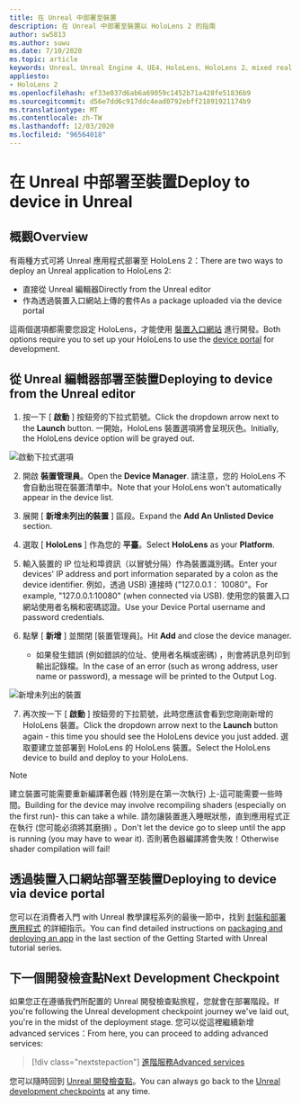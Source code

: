 ```yaml
---
title: 在 Unreal 中部署至裝置
description: 在 Unreal 中部署至裝置以 HoloLens 2 的指南
author: sw5813
ms.author: suwu
ms.date: 7/10/2020
ms.topic: article
keywords: Unreal、Unreal Engine 4、UE4、HoloLens、HoloLens 2、mixed reality、部署至裝置、電腦、檔、混合現實耳機、windows mixed reality 耳機、虛擬實境耳機
appliesto:
- HoloLens 2
ms.openlocfilehash: ef33e037d6ab6a69059c1452b71a428fe51836b9
ms.sourcegitcommit: d56e7dd6c917ddc4ead0792ebff21891921174b9
ms.translationtype: MT
ms.contentlocale: zh-TW
ms.lasthandoff: 12/03/2020
ms.locfileid: "96564018"
---
```

# <a name="deploy-to-device-in-unreal"></a><span data-ttu-id="e939c-104">在 Unreal 中部署至裝置</span><span class="sxs-lookup"><span data-stu-id="e939c-104">Deploy to device in Unreal</span></span>

## <a name="overview"></a><span data-ttu-id="e939c-105">概觀</span><span class="sxs-lookup"><span data-stu-id="e939c-105">Overview</span></span>
<span data-ttu-id="e939c-106">有兩種方式可將 Unreal 應用程式部署至 HoloLens 2：</span><span class="sxs-lookup"><span data-stu-id="e939c-106">There are two ways to deploy an Unreal application to HoloLens 2:</span></span>
* <span data-ttu-id="e939c-107">直接從 Unreal 編輯器</span><span class="sxs-lookup"><span data-stu-id="e939c-107">Directly from the Unreal editor</span></span>
* <span data-ttu-id="e939c-108">作為透過裝置入口網站上傳的套件</span><span class="sxs-lookup"><span data-stu-id="e939c-108">As a package uploaded via the device portal</span></span>

<span data-ttu-id="e939c-109">這兩個選項都需要您設定 HoloLens，才能使用 [裝置入口網站](../platform-capabilities-and-apis/using-the-windows-device-portal.md) 進行開發。</span><span class="sxs-lookup"><span data-stu-id="e939c-109">Both options require you to set up your HoloLens to use the [device portal](../platform-capabilities-and-apis/using-the-windows-device-portal.md) for development.</span></span>

## <a name="deploying-to-device-from-the-unreal-editor"></a><span data-ttu-id="e939c-110">從 Unreal 編輯器部署至裝置</span><span class="sxs-lookup"><span data-stu-id="e939c-110">Deploying to device from the Unreal editor</span></span>

1. <span data-ttu-id="e939c-111">按一下 [ **啟動** ] 按鈕旁的下拉式箭號。</span><span class="sxs-lookup"><span data-stu-id="e939c-111">Click the dropdown arrow next to the **Launch** button.</span></span> <span data-ttu-id="e939c-112">一開始，HoloLens 裝置選項將會呈現灰色。</span><span class="sxs-lookup"><span data-stu-id="e939c-112">Initially, the HoloLens device option will be grayed out.</span></span>

![啟動下拉式選項](images/unreal/launch-dropdown.png)

2. <span data-ttu-id="e939c-114">開啟 **裝置管理員**。</span><span class="sxs-lookup"><span data-stu-id="e939c-114">Open the **Device Manager**.</span></span> <span data-ttu-id="e939c-115">請注意，您的 HoloLens 不會自動出現在裝置清單中。</span><span class="sxs-lookup"><span data-stu-id="e939c-115">Note that your HoloLens won't automatically appear in the device list.</span></span>

3. <span data-ttu-id="e939c-116">展開 [ **新增未列出的裝置** ] 區段。</span><span class="sxs-lookup"><span data-stu-id="e939c-116">Expand the **Add An Unlisted Device** section.</span></span>

4. <span data-ttu-id="e939c-117">選取 [ **HoloLens** ] 作為您的 **平臺**。</span><span class="sxs-lookup"><span data-stu-id="e939c-117">Select **HoloLens** as your **Platform**.</span></span>

5. <span data-ttu-id="e939c-118">輸入裝置的 IP 位址和埠資訊（以冒號分隔）作為裝置識別碼。</span><span class="sxs-lookup"><span data-stu-id="e939c-118">Enter your devices' IP address and port information separated by a colon as the device identifier.</span></span> <span data-ttu-id="e939c-119">例如，透過 USB) 連接時 ("127.0.0.1： 10080"。</span><span class="sxs-lookup"><span data-stu-id="e939c-119">For example, "127.0.0.1:10080" (when connected via USB).</span></span> <span data-ttu-id="e939c-120">使用您的裝置入口網站使用者名稱和密碼認證。</span><span class="sxs-lookup"><span data-stu-id="e939c-120">Use your Device Portal username and password credentials.</span></span>

6. <span data-ttu-id="e939c-121">點擊 [ **新增** ] 並關閉 [裝置管理員]。</span><span class="sxs-lookup"><span data-stu-id="e939c-121">Hit **Add** and close the device manager.</span></span>
    * <span data-ttu-id="e939c-122">如果發生錯誤 (例如錯誤的位址、使用者名稱或密碼) ，則會將訊息列印到輸出記錄檔。</span><span class="sxs-lookup"><span data-stu-id="e939c-122">In the case of an error (such as wrong address, user name or password), a message will be printed to the Output Log.</span></span>

![新增未列出的裝置](images/unreal/add-unlisted-device.png)

7. <span data-ttu-id="e939c-124">再次按一下 [ **啟動** ] 按鈕旁的下拉箭號，此時您應該會看到您剛剛新增的 HoloLens 裝置。</span><span class="sxs-lookup"><span data-stu-id="e939c-124">Click the dropdown arrow next to the **Launch** button again - this time you should see the HoloLens device you just added.</span></span> <span data-ttu-id="e939c-125">選取要建立並部署到 HoloLens 的 HoloLens 裝置。</span><span class="sxs-lookup"><span data-stu-id="e939c-125">Select the HoloLens device to build and deploy to your HoloLens.</span></span>

>[!NOTE]
><span data-ttu-id="e939c-126">建立裝置可能需要重新編譯著色器 (特別是在第一次執行) 上-這可能需要一些時間。</span><span class="sxs-lookup"><span data-stu-id="e939c-126">Building for the device may involve recompiling shaders (especially on the first run)- this can take a while.</span></span> <span data-ttu-id="e939c-127">請勿讓裝置進入睡眠狀態，直到應用程式正在執行 (您可能必須將其磨損) 。</span><span class="sxs-lookup"><span data-stu-id="e939c-127">Don't let the device go to sleep until the app is running (you may have to wear it).</span></span> <span data-ttu-id="e939c-128">否則著色器編譯將會失敗！</span><span class="sxs-lookup"><span data-stu-id="e939c-128">Otherwise shader compilation will fail!</span></span>

## <a name="deploying-to-device-via-device-portal"></a><span data-ttu-id="e939c-129">透過裝置入口網站部署至裝置</span><span class="sxs-lookup"><span data-stu-id="e939c-129">Deploying to device via device portal</span></span>

<span data-ttu-id="e939c-130">您可以在消費者入門 with Unreal 教學課程系列的最後一節中，找到 [封裝和部署應用程式](tutorials/unreal-uxt-ch6.md#packaging-and-deploying-the-app-via-device-portal) 的詳細指示。</span><span class="sxs-lookup"><span data-stu-id="e939c-130">You can find detailed instructions on [packaging and deploying an app](tutorials/unreal-uxt-ch6.md#packaging-and-deploying-the-app-via-device-portal) in the last section of the Getting Started with Unreal tutorial series.</span></span>

## <a name="next-development-checkpoint"></a><span data-ttu-id="e939c-131">下一個開發檢查點</span><span class="sxs-lookup"><span data-stu-id="e939c-131">Next Development Checkpoint</span></span>

<span data-ttu-id="e939c-132">如果您正在遵循我們所配置的 Unreal 開發檢查點旅程，您就會在部署階段。</span><span class="sxs-lookup"><span data-stu-id="e939c-132">If you're following the Unreal development checkpoint journey we've laid out, you're in the midst of the deployment stage.</span></span> <span data-ttu-id="e939c-133">您可以從這裡繼續新增 advanced services：</span><span class="sxs-lookup"><span data-stu-id="e939c-133">From here, you can proceed to adding advanced services:</span></span>

> [!div class="nextstepaction"]
> [<span data-ttu-id="e939c-134">進階服務</span><span class="sxs-lookup"><span data-stu-id="e939c-134">Advanced services</span></span>](unreal-development-overview.md#5-adding-services)

<span data-ttu-id="e939c-135">您可以隨時回到 [Unreal 開發檢查點](unreal-development-overview.md#4-streaming-and-deploying-to-a-device)。</span><span class="sxs-lookup"><span data-stu-id="e939c-135">You can always go back to the [Unreal development checkpoints](unreal-development-overview.md#4-streaming-and-deploying-to-a-device) at any time.</span></span>
